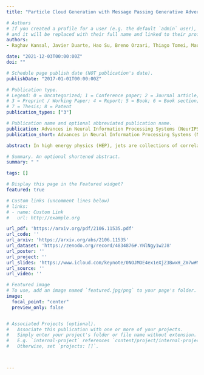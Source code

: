 ```yaml
---
title: "Particle Cloud Generation with Message Passing Generative Adversarial Networks"

# Authors
# If you created a profile for a user (e.g. the default `admin` user), write the username (folder name) here
# and it will be replaced with their full name and linked to their profile.
authors:
- Raghav Kansal, Javier Duarte, Hao Su, Breno Orzari, Thiago Tomei, Maurizio Pierini, Mary Touranakou, Jean-Roch Vlimant, Dimitrios Gunopulos

date: "2021-12-03T00:00:00Z"
doi: ""

# Schedule page publish date (NOT publication's date).
publishDate: "2017-01-01T00:00:00Z"

# Publication type.
# Legend: 0 = Uncategorized; 1 = Conference paper; 2 = Journal article;
# 3 = Preprint / Working Paper; 4 = Report; 5 = Book; 6 = Book section;
# 7 = Thesis; 8 = Patent
publication_types: ["3"]

# Publication name and optional abbreviated publication name.
publication: Advances in Neural Information Processing Systems (NeurIPS 2021)
publication_short: Advances in Neural Information Processing Systems (NeurIPS 2021)

abstract: In high energy physics (HEP), jets are collections of correlated particles produced ubiquitously in particle collisions such as those at the CERN Large Hadron Collider (LHC). Machine-learning-based generative models, such as generative adversarial networks (GANs), have the potential to significantly accelerate LHC jet simulations. However, despite jets having a natural representation as a set of particles in momentum-space, a.k.a. a particle cloud, to our knowledge there exist no generative models applied to such a dataset. We introduce a new particle cloud dataset (JetNet), and, due to similarities between particle and point clouds, apply to it existing point cloud GANs. Results are evaluated using (1) the 1-Wasserstein distance between high- and low-level feature distributions, (2) a newly developed Fréchet ParticleNet Distance, and (3) the coverage and (4) minimum matching distance metrics. Existing GANs are found to be inadequate for physics applications, hence we develop a new message passing GAN (MPGAN), which outperforms existing point cloud GANs on virtually every metric and shows promise for use in HEP. We propose JetNet as a novel point-cloud-style dataset for the machine learning community to experiment with, and set MPGAN as a benchmark to improve upon for future generative models.

# Summary. An optional shortened abstract.
summary: " "

tags: []

# Display this page in the Featured widget?
featured: true

# Custom links (uncomment lines below)
# links:
# - name: Custom Link
#   url: http://example.org

url_pdf: 'https://arxiv.org/pdf/2106.11535.pdf'
url_code: ''
url_arxiv: 'https://arxiv.org/abs/2106.11535'
url_dataset: 'https://zenodo.org/record/4834876#.YNlNgy1w2J8'
url_poster: ''
url_project: ''
url_slides: 'https://www.icloud.com/keynote/0NOJMOE4ex1eXjZ3BwxH_Zm7w#MITP_MLPP_Workshop_23/06/21'
url_source: ''
url_video: ''

# Featured image
# To use, add an image named `featured.jpg/png` to your page's folder.
image:
  focal_point: "center"
  preview_only: false


# Associated Projects (optional).
#   Associate this publication with one or more of your projects.
#   Simply enter your project's folder or file name without extension.
#   E.g. `internal-project` references `content/project/internal-project/index.md`.
#   Otherwise, set `projects: []`.



---
```

